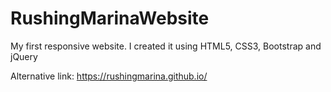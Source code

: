 # RushingMarinaWebsite
My first responsive website. I created it using HTML5, CSS3, Bootstrap and jQuery

Alternative link:
https://rushingmarina.github.io/

